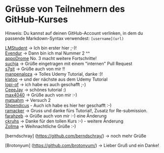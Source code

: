 
# Grüsse von Teilnehmern des GitHub-Kurses

Hinweis: Du kannst auf deinen GitHub-Account verlinken, in dem du passende Markdown-Syntax verwendest: `[username](url)`

[LMStudent](https://github.com/LMStudent) -> Ich bin erster hier ;-)!  
[Evendur](https://github.com/Evendur) -> Dann bin ich mal Nummer 2 ^^  
[appoDrome](https://github.com/appOdrome) No. 3 macht weitere Fortschritte!  
[suchja](https://github.com/suchja) -> Grüße eingetragen mit einem "internen" Pull Request  
[s7git](https://github.com/s7git) -> Grüße auch von mir !!  
[manpenaloza](https://github.com/manpenaloza) -> Tolles Udemy Tutorial, danke :)!  
[klatoo](https://github.com/klatoo) -> und der nächste aus dem Udemy Tutorial  
[lopi-of](https://github.com/lopi-of) -> ich habe es auch geschafft ;-)  
[CeeeJay](https://github.com/CeeeJay) -> schönes tutorial :)  
[max4040](https://github.com/max4040) -> Grüße auch von mir :-)  
[matsahm](https://github.com/matsahm) -> Versuch 2  
[Shpendicus](https://github.com/Shpendicus) - Auch ich habe es hier her geschafft :-)  
[ramacker](https://github.com/ramacker) -> Gruss und danke fürs Tutorial!, Zusatz for Re-submission.  
[farahzeb](https://github.com/farahzeb) -> Grüße auch von mir :-)  eine Änderung  
[ckruhs](https://github.com/ckruhs) -> Danke für den tollen Kurs :-) - weitere Änderung    
[Zollma](https://github.com/Zollma/) -> Weihnachtliche Grüße :-)


[berndschray] (https://github.com/berndschray/) -> noch mehr Grüße 

[Brotonyum] (https://github.com/brotonyum/) -> Lieber Gruß und ein Danke!

